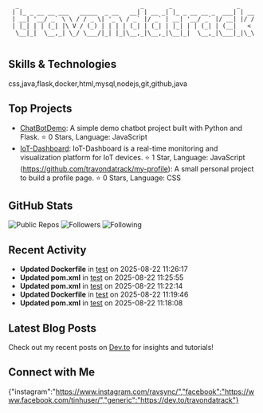 
```
  _                                  _       _                  _    
 | |_ _ __ __ ___   _____  _ __   __| | __ _| |_ _ __ __ _  ___| | __
 | __| '__/ _` \ \ / / _ \| '_ \ / _` |/ _` | __| '__/ _` |/ __| |/ /
 | |_| | | (_| |\ V / (_) | | | | (_| | (_| | |_| | | (_| | (__|   < 
  \__|_|  \__,_| \_/ \___/|_| |_|\__,_|\__,_|\__|_|  \__,_|\___|_|\_\
                                                                     
```


## Skills & Technologies

css,java,flask,docker,html,mysql,nodejs,git,github,java

## Top Projects

- [ChatBotDemo](https://github.com/travondatrack/ChatBotDemo): A simple demo chatbot project built with Python and Flask. ⭐ 0 Stars, Language: JavaScript
- [IoT-Dashboard](https://github.com/travondatrack/IoT-Dashboard): IoT-Dashboard is a real-time monitoring and visualization platform for IoT devices. ⭐ 1 Star, Language: JavaScript
(https://github.com/travondatrack/my-profile): A small personal project to build a profile page. ⭐ 0 Stars, Language: CSS

## GitHub Stats

![Public Repos](https://img.shields.io/badge/Public%20Repos-5-brightgreen) ![Followers](https://img.shields.io/badge/Followers-1-blue) ![Following](https://img.shields.io/badge/Following-1-orange)

## Recent Activity

- **Updated Dockerfile** in [test](https://github.com/travondatrack/test) on 2025-08-22 11:26:17
- **Updated pom.xml** in [test](https://github.com/travondatrack/test) on 2025-08-22 11:25:55
- **Updated pom.xml** in [test](https://github.com/travondatrack/test) on 2025-08-22 11:22:14
- **Updated Dockerfile** in [test](https://github.com/travondatrack/test) on 2025-08-22 11:19:46
- **Updated pom.xml** in [test](https://github.com/travondatrack/test) on 2025-08-22 11:18:08

## Latest Blog Posts

Check out my recent posts on [Dev.to](https://dev.to/travondatrack) for insights and tutorials!

## Connect with Me

{"instagram":"https://www.instagram.com/ravsync/","facebook":"https://www.facebook.com/tinhuser/","generic":"https://dev.to/travondatrack"}
